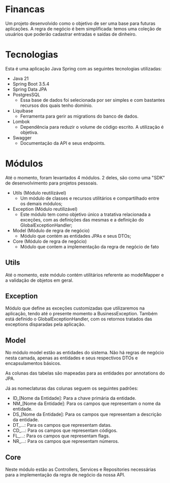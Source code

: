 # Financas

Um projeto desenvolvido como o objetivo de ser uma base para futuras aplicações. 
A regra de negócio é bem simplificada: temos uma coleção de usuários que poderão cadastrar entradas e saídas de dinheiro.

# Tecnologias

Esta é uma aplicação Java Spring com as seguintes tecnologias utilizadas:

 - Java 21
 - Spring Boot 3.5.4
 - Spring Data JPA
 - PostgresSQL
    - Essa base de dados foi selecionada por ser simples e com bastantes recursos dos quais tenho domínio.
 - Liquibase
    - Ferramenta para gerir as migrations do banco de dados.
 - Lombok
    - Dependência para reduzir o volume de código escrito. A utilização é objetiva.
 - Swagger
    - Documentação da API e seus endpoints.

# Módulos

Até o momento, foram levantados 4 módulos. 2 deles, são como uma "SDK" de desenvolvimento para projetos pessoais.

 - Utils (Módulo reutilizável)
    - Um módulo de classes e recursos utilitários e compartilhado entre os demais módulos;
 - Exception (Módulo reutilizável)
    - Este módulo tem como objetivo único a tratativa relacionada a exceções, com as definições das mesmas e a definição do GlobalExceptionHandler;
 - Model (Módulo de regra de negócio)
    - Módulo que contém as entidades JPAs e seus DTOs;
 - Core (Módulo de regra de negócio)
    - Módulo que contem a implementação da regra de negócio de fato
    
## Utils

Até o momento, este módulo contém utilitários referente ao modelMapper e a validação de objetos em geral.

## Exception

Módulo que define as exceções customizadas que utilizaremos na aplicação, tendo até o presente momento a BusinessException.
Também está definido o GlobalExceptionHandler, com os retornos tratados das exceptions disparadas pela aplicação.


## Model

No módulo model estão as entidades do sistema. Não há regras de negócio nesta camada, apenas as entidades e seus 
respectivos DTOs e encapsulamentos básicos.

As colunas das tabelas são mapeadas para as entidades por annotations do JPA. 

Já as nomeclaturas das colunas seguem os seguintes padrões:

 - ID_[Nome da Entidade]: Para a chave primária da entidade.
 - NM_[Nome da Entidade]: Para os campos que representam o nome da entidade.
 - DS_[Nome da Entidade]: Para os campos que representam a descrição da entidade.
 - DT_...: Para os campos que representam datas.
 - CD_...: Para os campos que representam códigos.
 - FL_...: Para os campos que representam flags.
 - NR_...: Para os campos que representam números.
 
 
## Core

Neste módulo estão as Controllers, Services e Repositories necessárias para a implementação da regra de negócio da nossa API.
